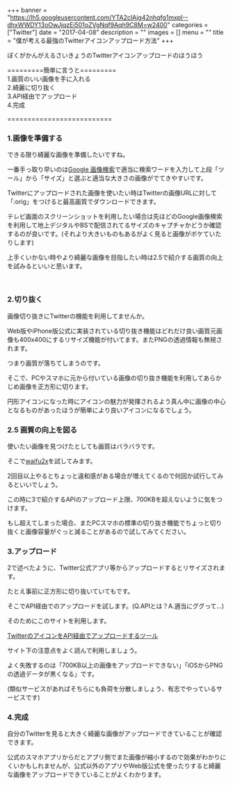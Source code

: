 +++
banner = "https://lh5.googleusercontent.com/YTA2cIAjg42nhqfg1mxpI--dhxWWDY13oOwJjqzEi501oZVgNqf9Aqh9C8M=w2400"
categories = ["Twitter"]
date = "2017-04-08"
description = ""
images = []
menu = ""
title = "僕が考える最強のTwitterアイコンアップロード方法"
+++

ぼくがかんがえるさいきょうのTwitterアイコンアップロードのほうほう

=========簡単に言うと=========  
1.画質のいい画像を手に入れる  
2.綺麗に切り抜く  
3.API経由でアップロード  
4.完成

==========================



<!--more-->


### 1.画像を準備する
できる限り綺麗な画像を準備したいですね。  

一番手っ取り早いのは[Google 画像検索](https://images.google.com/)で適当に検索ワードを入力して上段「ツール」から「サイズ」と選ぶと適当な大きさの画像がでてきやすいです。  


Twitterにアップロードされた画像を使いたい時はTwitterの画像URLに対して「:orig」をつけると最高画質でダウンロードできます。


テレビ画面のスクリーンショットを利用したい場合は先ほどのGoogle画像検索を利用して地上デジタルやBSで配信されてるサイズのキャプチャかどうか確認するのが良いです。(それより大きいものもあるがよく見ると画像がボケていたりします)  

上手くいかない時やより綺麗な画像を目指したい時は2.5で紹介する画質の向上を試みるといいと思います。

 

### 2.切り抜く

画像切り抜きにTwitterの機能を利用してませんか。  

Web版やiPhone版公式に実装されている切り抜き機能はどれだけ良い画質元画像も400x400にするリサイズ機能が付いてます。またPNGの透過情報も無視されます。  

つまり画質が落ちてしまうのです。

そこで、PCやスマホに元から付いている画像の切り抜き機能を利用してあらかじめ画像を正方形に切ります。

円形アイコンになった時にアイコンの魅力が発揮されるよう真ん中に画像の中心となるものがあったほうが簡単により良いアイコンになるでしょう。

### 2.5 画質の向上を図る

使いたい画像を見つけたとしても画質はバラバラです。

そこで[waifu2x](http://waifu2x.udp.jp/index.ja.html)を試してみます。  

2回目以上やるとちょっと違和感がある場合が増えてくるので何回か試行してみるといいでしょう。  

この時に3で紹介するAPIのアップロード上限、700KBを超えないように気をつけます。  

もし超えてしまった場合、またPCスマホの標準の切り抜き機能でちょっと切り抜くと画像容量がぐっと減ることがあるので試してみてください。



### 3.アップロード

2で述べたように、Twitter公式アプリ等からアップロードするとリサイズされます。 

たとえ事前に正方形に切り抜いていてもです。


そこでAPI経由でのアップロードを試します。(Q.APIとは？A.適当にググって…)  

そのためにこのサイトを利用します。

[TwitterのアイコンをAPI経由でアップロードするツール](https://retrorocket.biz/upico/)

サイト下の注意点をよく読んで利用しましょう。  

よく失敗するのは「700KB以上の画像をアップロードできない」「iOSからPNGの透過データが黒くなる」です。  

(類似サービスがあればそちらにも負荷を分散しましょう、有志でやっているサービスです)  


### 4.完成

自分のTwitterを見ると大きく綺麗な画像がアップロードできていることが確認できます。  

公式のスマホアプリからだとアプリ側でまた画像が縮小するので効果がわかりにくいかもしれませんが、公式以外のアプリやWeb版公式を使ったりすると綺麗な画像をアップロードできていることがよくわかります。
